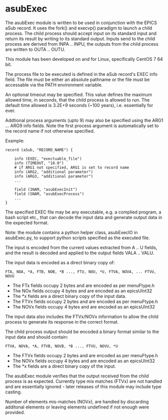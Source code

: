 # asubExec

The asubExec module is written to be used in conjunction with the EPICS aSub record.
It uses the fork() and execvp() paradigm to launch a child process. The child
process should accept input on its standard input and return its result by
writing to its standard output. Inputs send to the child process are derived 
from INPA .. INPU, the outputs from the child process are written to OUTA .. OUTU.

This module has been developed on and for Linux, specifically CentOS 7 64 bit.

The process file to be executed is defined in the aSub record's EXEC info field.
The file must be either an absolute pathname or the file must be accessable
via the PATH environment variable.

An optional timeout may be specified. This value defines the maximum allowed
time, in seconds, that the child process is allowed to run. The default time
allowed is 3.2E+9 seconds (~100 years), i.e. essentially for ever.

Addtional process arguments (upto 9) may also be specified using the ARG1 ...
ARG9 info fields. Note the first process argument is automatically set to the
record name if not otherwise specified.

Example:

```
record (aSub, "RECORD_NAME") {
    
    info (EXEC, "exectuable_file")
    info (TIMEOUT, "10.0")
    # if ARG1 not specified, ARG1 is set to record name
    info (ARG2, "additional parameter")
    info (ARG3, "additional parameter")
    ...

    field (INAM, "asubExecInit")
    field (SNAM, "asubExecProcess")
    ...
}
```


The specified EXEC file may be any executable, e.g. a complied program, 
a bash script etc., that can decode the input data and generate output data
in the expected format.

Note: the module contains a python helper class, asubExecIO in asubExec.py,
to support python scripts specified as the executed file.


The input is encoded from the current values extracted from A .. U fields,
and the result is decoded and applied to the output fields VALA .. VALU.


The input data is encoded as a direct binary copy of:

    FTA, NOA, *A, FTB, NOB, *B ..., FTU, NOU, *U, FTVA, NOVA, ... FTVU, NOVU

* The FTx fields occupy 2 bytes and are encoded as per menuFtype.h
* The NOx fields occupy 4 bytes and are encoded as an epicsUInt32
* The *x fields are a direct binary copy of the input data.
* The FTVx fields occupy 2 bytes and are encoded as per menuFtype.h
* The NOVx fields occupy 4 bytes and are encoded as an epicsUInt32


The input data also includes the FTVx/NOVx information to allow the child process
to generate its response in the correct format.


The child process output should be encoded a binary format similar to
the input data and should contain:

    FTVA, NOVA, *A, FTVB, NOVB, *B ..., FTVU, NOVU, *U

* The FTVx fields occupy 2 bytes and are encoded as per menuFtype.h<br>
* The NOVx fields occupy 4 bytes and are encoded as an epicsUInt32<br>
* The *x fields are a direct binary copy of the input.<br>

The asubExec module verifies that the output received from the child process
is as expected. Currently type mis matches (FTVx) are not handled and are
essentially ignored - later releases of this module may include type casting.

Number of elements mis-matches (NOVx), are handled by discarding additonal
elements or leaving elements undefined if not enough were provided.

